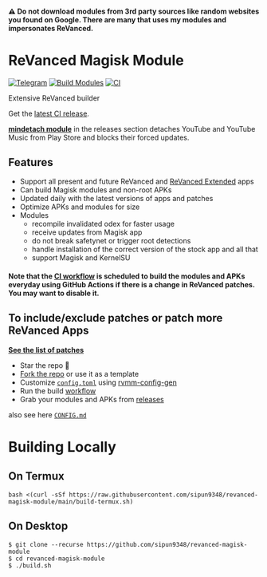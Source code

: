 #### ⚠️ Do not download modules from 3rd party sources like random websites you found on Google. There are many that uses my modules and impersonates ReVanced.

# ReVanced Magisk Module
[![Telegram](https://img.shields.io/badge/Telegram-2CA5E0?style=for-the-badge&logo=telegram&logoColor=white)](https://t.me/rvc_magisk)
[![Build Modules](https://github.com/sipun9348/revanced-magisk-module/actions/workflows/build.yml/badge.svg)](https://github.com/sipun9348/revanced-magisk-module/actions/workflows/build.yml)
[![CI](https://github.com/sipun9348/revanced-magisk-module/actions/workflows/ci.yml/badge.svg?event=schedule)](https://github.com/sipun9348/revanced-magisk-module/actions/workflows/ci.yml)

Extensive ReVanced builder  

Get the [latest CI release](https://github.com/sipun9348/revanced-magisk-module/releases).

[**mindetach module**](https://github.com/sipun9348/mindetach-magisk) in the releases section detaches YouTube and YouTube Music from Play Store and blocks their forced updates.

## Features
 * Support all present and future ReVanced and [ReVanced Extended](https://github.com/inotia00/revanced-patches) apps
 * Can build Magisk modules and non-root APKs
 * Updated daily with the latest versions of apps and patches
 * Optimize APKs and modules for size
 * Modules
     * recompile invalidated odex for faster usage
     * receive updates from Magisk app
     * do not break safetynet or trigger root detections
     * handle installation of the correct version of the stock app and all that
     * support Magisk and KernelSU

#### **Note that the [CI workflow](../../actions/workflows/ci.yml) is scheduled to build the modules and APKs everyday using GitHub Actions if there is a change in ReVanced patches. You may want to disable it.**

## To include/exclude patches or patch more ReVanced Apps
[**See the list of patches**](https://sipun9348.github.io/rvmm-config-gen/)

 * Star the repo :eyes:
 * [Fork the repo](https://github.com/sipun9348/revanced-magisk-module/fork) or use it as a template
 * Customize [`config.toml`](./config.toml) using [rvmm-config-gen](https://sipun9348.github.io/rvmm-config-gen/)
 * Run the build [workflow](../../actions/workflows/build.yml)
 * Grab your modules and APKs from [releases](../../releases)

also see here [`CONFIG.md`](./CONFIG.md)

# Building Locally
## On Termux
```console
bash <(curl -sSf https://raw.githubusercontent.com/sipun9348/revanced-magisk-module/main/build-termux.sh)
```

## On Desktop
```console
$ git clone --recurse https://github.com/sipun9348/revanced-magisk-module
$ cd revanced-magisk-module
$ ./build.sh
```
